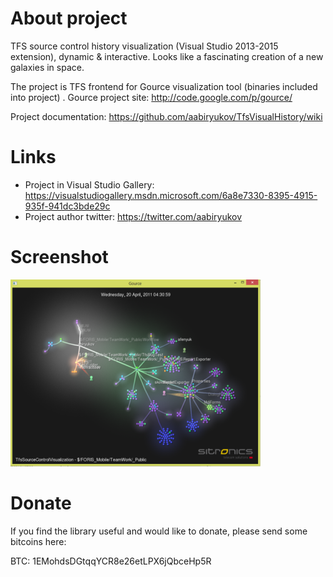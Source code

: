 # About project
TFS source control history visualization (Visual Studio 2013-2015 extension), dynamic & interactive.
Looks like a fascinating creation of a new galaxies in space.

The project is TFS frontend for Gource visualization tool (binaries included into project) .
Gource project site: http://code.google.com/p/gource/

Project documentation: https://github.com/aabiryukov/TfsVisualHistory/wiki

# Links
- Project in Visual Studio Gallery: https://visualstudiogallery.msdn.microsoft.com/6a8e7330-8395-4915-935f-941dc3bde29c
- Project author twitter: https://twitter.com/aabiryukov

# Screenshot

![GitHub Logo](/Wiki/Images/ViewSmall.png )

# Donate
If you find the library useful and would like to donate, please send some bitcoins here:

BTC: 1EMohdsDGtqqYCR8e26etLPX6jQbceHp5R
